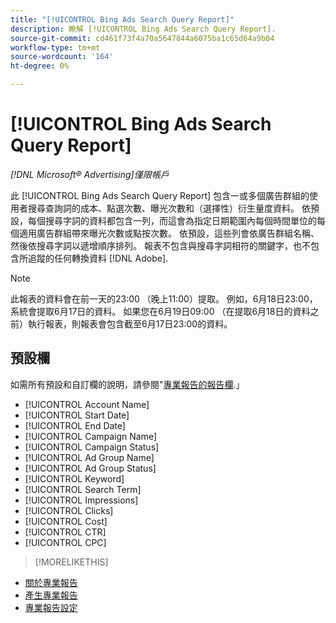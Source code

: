 ```yaml
---
title: "[!UICONTROL Bing Ads Search Query Report]"
description: 瞭解 [!UICONTROL Bing Ads Search Query Report].
source-git-commit: cd461f73f4a70a5647844a6075ba1c65d64a9b04
workflow-type: tm+mt
source-wordcount: '164'
ht-degree: 0%

---
```


# [!UICONTROL Bing Ads Search Query Report]

*[!DNL Microsoft® Advertising]僅限帳戶*

此 [!UICONTROL Bing Ads Search Query Report] 包含一或多個廣告群組的使用者搜尋查詢詞的成本、點選次數、曝光次數和（選擇性）衍生量度資料。 依預設，每個搜尋字詞的資料都包含一列，而這會為指定日期範圍內每個時間單位的每個適用廣告群組帶來曝光次數或點按次數。 依預設，這些列會依廣告群組名稱、然後依搜尋字詞以遞增順序排列。 報表不包含與搜尋字詞相符的關鍵字，也不包含所追蹤的任何轉換資料 [!DNL Adobe].

>[!NOTE]
>
>此報表的資料會在前一天的23:00 （晚上11:00）提取。 例如，6月18日23:00，系統會提取6月17日的資料。 如果您在6月19日09:00 （在提取6月18日的資料之前）執行報表，則報表會包含截至6月17日23:00的資料。

## 預設欄

如需所有預設和自訂欄的說明，請參閱&quot;[專業報告的報告欄](specialty-report-columns.md).」

* [!UICONTROL Account Name]
* [!UICONTROL Start Date]
* [!UICONTROL End Date]
* [!UICONTROL Campaign Name]
* [!UICONTROL Campaign Status]
* [!UICONTROL Ad Group Name]
* [!UICONTROL Ad Group Status]
* [!UICONTROL Keyword]
* [!UICONTROL Search Term]
* [!UICONTROL Impressions]
* [!UICONTROL Clicks]
* [!UICONTROL Cost]
* [!UICONTROL CTR]
* [!UICONTROL CPC]

>[!MORELIKETHIS]
* [關於專業報告](specialty-report-about.md)
* [產生專業報告](specialty-report-generate.md)
* [專業報告設定](specialty-report-settings.md)

